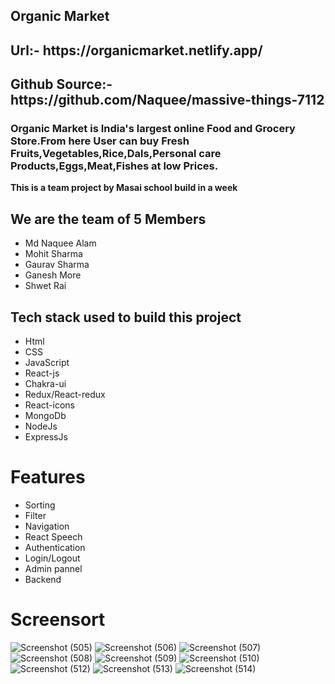 ## Organic Market

<h2>Url:- https://organicmarket.netlify.app/</h2>

<h2>Github Source:- https://github.com/Naquee/massive-things-7112 </h2>

<h3>Organic Market is India's largest online Food and Grocery Store.From here User can buy Fresh Fruits,Vegetables,Rice,Dals,Personal care Products,Eggs,Meat,Fishes at low Prices.</h3>

<b>This is a team project by Masai school build in a week</b>
<h2>We are the team of 5 Members</h2>
    <ul>
        <li>Md Naquee Alam</li>
        <li>Mohit Sharma</li>
        <li>Gaurav Sharma</li>
        <li>Ganesh More</li>
        <li>Shwet Rai</li>
    </ul>
<h2>Tech stack used to build this project</h2>
    <ul>
        <li>Html</li>
        <li>CSS</li>
        <li>JavaScript</li>
        <li>React-js</li>
        <li>Chakra-ui</li>
        <li>Redux/React-redux</li>
        <li>React-icons</li>
        <li>MongoDb</li>
        <li>NodeJs</li>
        <li>ExpressJs</li>
    </ul>
    

# Features 

* Sorting
* Filter
* Navigation
* React Speech
* Authentication
* Login/Logout
* Admin pannel
* Backend

# Screensort


![Screenshot (505)](https://user-images.githubusercontent.com/100348982/208991023-88b10861-7a9c-4b98-9aeb-eebf2917515a.png)
![Screenshot (506)](https://user-images.githubusercontent.com/100348982/208991290-b1f2b3e8-81f2-4e32-a53e-b17343835b8a.png)
![Screenshot (507)](https://user-images.githubusercontent.com/100348982/208991369-29232203-d6c2-4b5e-9dce-909044f3d55d.png)
![Screenshot (508)](https://user-images.githubusercontent.com/100348982/208991404-67c635da-2842-45e9-987a-b8f35c9169af.png)
![Screenshot (509)](https://user-images.githubusercontent.com/100348982/208991442-49b9351f-947c-48dc-a083-049dbea94f02.png)
![Screenshot (510)](https://user-images.githubusercontent.com/100348982/208991468-0a0fab7e-afe6-49fb-9795-7e90b39d7226.png)
![Screenshot (512)](https://user-images.githubusercontent.com/100348982/208991527-ef4a881e-49be-403f-b10e-9754ebe9c4b6.png)
![Screenshot (513)](https://user-images.githubusercontent.com/100348982/208991696-83de576c-c0bd-48c1-977d-116db70a60fe.png)
![Screenshot (514)](https://user-images.githubusercontent.com/100348982/208992046-33f409ae-4159-42d3-85de-cc4bf927d5de.png)



